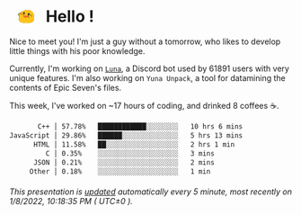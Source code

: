 <h1>   <img src="./spoink.gif" style="vertical-align:middle;" width="30px">   Hello ! </h1>

Nice to meet you! I'm just a guy without a tomorrow, who likes to develop little things with his poor knowledge.

Currently, I'm working on <a href='https://github.com/Asgarrrr/Luna'>`Luna`</a>, a Discord bot used by 61891 users with very unique features. I'm also working on `Yuna Unpack`, a tool for datamining the contents of Epic Seven's files.

This week, I've worked on ~17 hours of coding, and drinked 8 coffees ☕.

```
       C++ │ 57.78%   ████████████░░░░░░░░   10 hrs 6 mins
JavaScript │ 29.86%   ██████░░░░░░░░░░░░░░   5 hrs 13 mins
      HTML │ 11.58%   ██░░░░░░░░░░░░░░░░░░   2 hrs 1 min
         C │ 0.35%    ░░░░░░░░░░░░░░░░░░░░   3 mins
      JSON │ 0.21%    ░░░░░░░░░░░░░░░░░░░░   2 mins
     Other │ 0.18%    ░░░░░░░░░░░░░░░░░░░░   1 min
```

###### This presentation is [updated](https://github.com/Asgarrrr) automatically every 5 minute, most recently on 1/8/2022, 10:18:35 PM ( UTC±0 ).